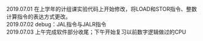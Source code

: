 2019.07.01 在上学年的计组课实验代码上开始修改，将LOAD和STOR指令、整数计算指令的表达方式更改。  
2019.07.02 debug：JAL指令与JALR指令  
2019.07.03 上午完成软件部分收尾；下午开始复习以前数字逻辑做过的CPU
